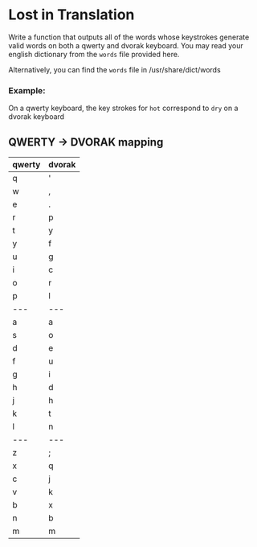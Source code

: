 # Lost in Translation

Write a function that outputs all of the words whose keystrokes generate valid words on
both a qwerty and dvorak keyboard. You may read your english dictionary from the `words` file
provided here.

Alternatively, you can find the `words` file in /usr/share/dict/words

### Example:

On a qwerty keyboard, the key strokes for `hot` correspond to `dry` on a dvorak keyboard

## QWERTY -> DVORAK mapping

|qwerty|dvorak|
|---|---|
|q|'|
|w|,|
|e|.|
|r|p|
|t|y|
|y|f|
|u|g|
|i|c|
|o|r|
|p|l|
|---|---|
|a|a|
|s|o|
|d|e|
|f|u|
|g|i|
|h|d|
|j|h|
|k|t|
|l|n|
|---|---|
|z|;|
|x|q|
|c|j|
|v|k|
|b|x|
|n|b|
|m|m|
